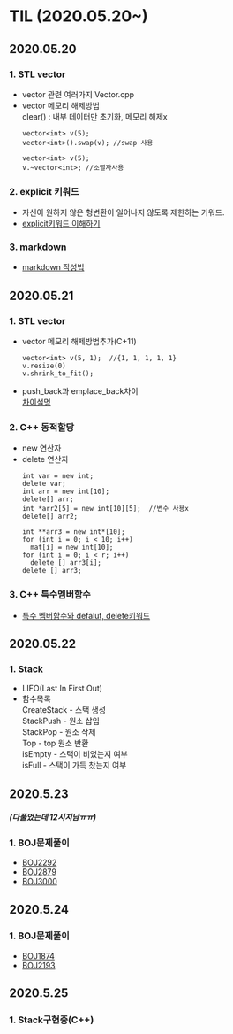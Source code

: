 TIL (2020.05.20~)
=============

## 2020.05.20

### 1. STL vector
- vector 관련 여러가지 Vector.cpp
- vector 메모리 해제방법   
  clear() : 내부 데이터만 초기화, 메모리 해제x
  ```
  vector<int> v(5);
  vector<int>().swap(v); //swap 사용
  ```
  ```
  vector<int> v(5);
  v.~vector<int>; //소멸자사용
  ```
### 2. explicit 키워드
- 자신이 원하지 않은 형변환이 일어나지 않도록 제한하는 키워드.
- [explicit키워드 이해하기](https://dydtjr1128.github.io/cpp/2019/07/13/Cpp-explicit-keyowrd.html)
### 3. markdown
- [markdown 작성법](https://gist.github.com/ihoneymon/652be052a0727ad59601)

## 2020.05.21

### 1. STL vector
- vector 메모리 해제방법추가(C+11)   
  ```
  vector<int> v(5, 1);  //{1, 1, 1, 1, 1}
  v.resize(0)
  v.shrink_to_fit();
  ```
- push_back과 emplace_back차이   
  [차이설명](https://shaeod.tistory.com/630)
### 2. C++ 동적할당
- new 연산자
- delete 연산자
  ```
  int var = new int;
  delete var;
  int arr = new int[10];
  delete[] arr;
  int *arr2[5] = new int[10][5];  //변수 사용x
  delete[] arr2;
  
  int **arr3 = new int*[10];
  for (int i = 0; i < 10; i++)
    mat[i] = new int[10];
  for (int i = 0; i < r; i++)
    delete [] arr3[i];
  delete [] arr3;
  ```
### 3. C++ 특수멤버함수
- [특수 멤버함수와 defalut, delete키워드](http://egloos.zum.com/sweeper/v/2995404)

## 2020.05.22

### 1. Stack
- LIFO(Last In First Out)
- 함수목록   
CreateStack - 스택 생성   
StackPush - 원소 삽입   
StackPop - 원소 삭제   
Top - top 원소 반환   
isEmpty - 스택이 비었는지 여부   
isFull - 스택이 가득 찼는지 여부   

## 2020.5.23
##### (다풀었는데 12시지남ㅠㅠ)
### 1. BOJ문제풀이
- [BOJ2292](https://www.acmicpc.net/problem/2292)
- [BOJ2879](https://www.acmicpc.net/problem/2879)
- [BOJ3000](https://www.acmicpc.net/problem/3000)

## 2020.5.24
### 1. BOJ문제풀이
- [BOJ1874](https://www.acmicpc.net/problem/1874)
- [BOJ2193](https://www.acmicpc.net/problem/2193)

## 2020.5.25
### 1. Stack구현중(C++)